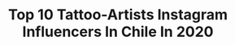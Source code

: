 ---
title: Top 10 Tattoo-Artists Instagram Influencers In Chile In 2020
description: >-
  Find top tattoo-artists Instagram influencers in Chile in 2020. Most popular hashtags: #tattoo #tattoos #chiletattoo #chile.
platform: Instagram
profiles:
  - username: "trinukagonzalez"
    fullname: >-
      ✢TRINIDAD✢
    location: "Chile"
    followers: 22334
    engagement: 288
    commentsToLikes: 0.018093
    id: ck5zkfikhjdxk0i145jxillzt
    verified: false
    hashtags: "#tatuajes, #bolamagica, #plant, #onelove"
  - username: "fileteado"
    fullname: >-
      alfredo genovese
    location: "Chile"
    followers: 14786
    engagement: 545
    commentsToLikes: 0.066659
    id: ck5zs5otwxvih0i14q41h34pt
    verified: false
    hashtags: "#fileteador, #feliza, #skateboardcollection, #altosneakers"
  - username: "___evilcat"
    fullname: >-
      Evil SSSS 🐍
    location: "Chile"
    followers: 14928
    engagement: 531
    commentsToLikes: 0.010370
    id: ck6uch6lsfl360j71t8h2kwd9
    verified: false
    hashtags: "#vintage, #tattooed, #persianaamericana, #quarentine"
  - username: "cavaleracl"
    fullname: >-
      CAVALERA
    location: "Chile"
    followers: 28194
    engagement: 121
    commentsToLikes: 0.009212
    id: ck5qcyj0psybs0i11df7yy8ab
    verified: false
    hashtags: "#peoniatattoo, #tattooaddict, #dotworker, #blackwork"
  - username: "maxcostabal"
    fullname: >-
      Max Costabal
    location: "Chile"
    followers: 15927
    engagement: 186
    commentsToLikes: 0.019745
    id: ck5qcykcisyiu0i11gotk887y
    verified: false
    hashtags: "#tattooartist, #tatuajes, #inkstinctsubmission, #tattoodesign"
  - username: "connycamposoficial"
    fullname: >-
      Ｃｏｎｎｙ  Ｃａｍｐｏｓ
    location: "Chile"
    followers: 11800
    engagement: 562
    commentsToLikes: 0.046360
    id: ck5ckzxmixyir0i11q2m5meem
    verified: false
    hashtags: "#photooftheday, #cuarentena, #bendiciones, #feliz"
  - username: "baby.panic"
    fullname: >-
      𝕭𝖆𝖇𝖞 𝕻𝖆𝖓𝖎𝖈
    location: "Chile"
    followers: 7007
    engagement: 677
    commentsToLikes: 0.032026
    id: ck0vx5ky7x91f0i1992n9zget
    verified: false
    hashtags: "#lastodo, #makeup, #familylastodo, #lastodo"
  - username: "eterno_invierno_tattoo"
    fullname: >-
      Eterno Invierno ☔
    location: "Chile"
    followers: 29244
    engagement: 735
    commentsToLikes: 0.010007
    id: ck13ami9br3qt0i19sryxbkd9
    verified: false
    hashtags: "#blacktattoo, #mermaid, #flower, #chiletatuajes"
---